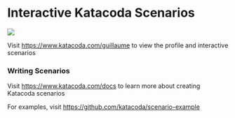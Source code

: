 # Interactive Katacoda Scenarios

[![](http://shields.katacoda.com/katacoda/guillaume/count.svg)](https://www.katacoda.com/guillaume "Get your profile on Katacoda.com")

Visit https://www.katacoda.com/guillaume to view the profile and interactive scenarios

### Writing Scenarios
Visit https://www.katacoda.com/docs to learn more about creating Katacoda scenarios

For examples, visit https://github.com/katacoda/scenario-example
